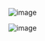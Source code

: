![image](https://user-images.githubusercontent.com/98778914/180582790-1ebd996d-f908-455a-b4af-a5be10540b07.png)

![image](https://user-images.githubusercontent.com/98778914/180582810-a7f52379-e2a8-412b-b199-2ba951c6b248.png)
